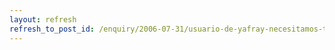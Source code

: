 ```yaml
---
layout: refresh
refresh_to_post_id: /enquiry/2006-07-31/usuario-de-yafray-necesitamos-tu-ayuda
---
```

